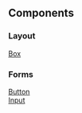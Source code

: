 ## Components

### Layout
[Box](Box.md)<br/>

### Forms
[Button](Button.md)<br/>
[Input](Input.md)<br/>

